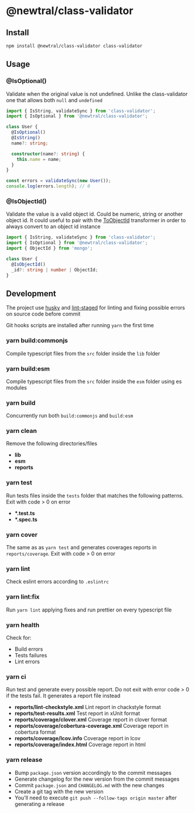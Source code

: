 # @newtral/class-validator

## Install

```bash
npm install @newtral/class-validator class-validator
```

## Usage

### @IsOptional()

Validate when the original value is not undefined. Unlike the class-validator one that allows both
`null` and `undefined`

```typescript
import { IsString, validateSync } from 'class-validator';
import { IsOptional } from '@newtral/class-validator';

class User {
  @IsOptional()
  @IsString()
  name?: string;

  constructor(name?: string) {
    this.name = name;
  }
}

const errors = validateSync(new User());
console.log(errors.length); // 0
```

### @IsObjectId()

Validate the value is a valid object id. Could be numeric, string or another object id. It could
useful to pair with the
[ToObjectId](https://www.npmjs.com/package/@newtral/class-transformer#toobjectid) transformer in
order to always convert to an object id instance

```typescript
import { IsString, validateSync } from 'class-validator';
import { IsOptional } from '@newtral/class-validator';
import { ObjectId } from 'mongo';

class User {
  @IsObjectId()
  _id?: string | number | ObjectId;
}
```

## Development

The project use [husky](https://github.com/typicode/husky) and
[lint-staged](https://github.com/okonet/lint-staged) for linting and fixing possible errors on
source code before commit

Git hooks scripts are installed after running `yarn` the first time

### yarn build:commonjs

Compile typescript files from the `src` folder inside the `lib` folder

### yarn build:esm

Compile typescript files from the `src` folder inside the `esm` folder using es modules

### yarn build

Concurrently run both `build:commonjs` and `build:esm`

### yarn clean

Remove the following directories/files

- **lib**
- **esm**
- **reports**

### yarn test

Run tests files inside the `tests` folder that matches the following patterns. Exit with code > 0 on
error

- **\*.test.ts**
- **\*.spec.ts**

### yarn cover

The same as as `yarn test` and generates coverages reports in `reports/coverage`. Exit with code > 0
on error

### yarn lint

Check eslint errors according to `.eslintrc`

### yarn lint:fix

Run `yarn lint` applying fixes and run prettier on every typescript file

### yarn health

Check for:

- Build errors
- Tests failures
- Lint errors

### yarn ci

Run test and generate every possible report. Do not exit with error code > 0 if the tests fail. It
generates a report file instead

- **reports/lint-checkstyle.xml** Lint report in chackstyle format
- **reports/test-results.xml** Test report in xUnit format
- **reports/coverage/clover.xml** Coverage report in clover format
- **reports/coverage/cobertura-coverage.xml** Coverage report in cobertura format
- **reports/coverage/lcov.info** Coverage report in lcov
- **reports/coverage/index.html** Coverage report in html

### yarn release

- Bump `package.json` version accordingly to the commit messages
- Generate changelog for the new version from the commit messages
- Commit `package.json` and `CHANGELOG.md` with the new changes
- Create a git tag with the new version
- You'll need to execute `git push --follow-tags origin master` after generating a release
